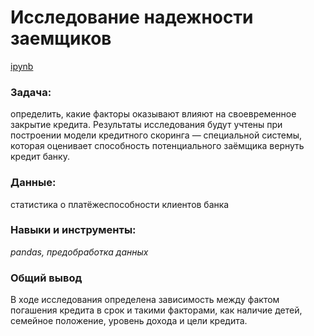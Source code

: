 # Исследование надежности заемщиков
[ipynb](borrower_reliability_analysis.ipynb)

### Задача:

определить, какие факторы оказывают влияют на своевременное закрытие кредита. Результаты исследования будут учтены при построении модели кредитного скоринга — специальной системы, которая оценивает способность потенциального заёмщика вернуть кредит банку.


### Данные:
 статистика о платёжеспособности клиентов банка
 
### Навыки и инструменты:
*pandas,*
*предобработка данных*
 
### Общий вывод 
В ходе исследования определена зависимость между фактом погашения кредита в срок и такими факторами, как наличие детей, семейное положение, уровень дохода и цели кредита.
